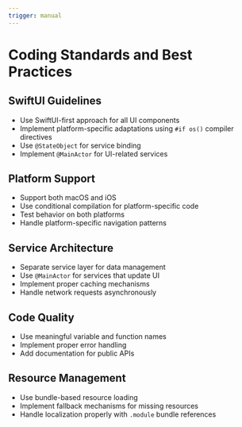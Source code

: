 ```yaml
---
trigger: manual
---
```


# Coding Standards and Best Practices

## SwiftUI Guidelines
- Use SwiftUI-first approach for all UI components
- Implement platform-specific adaptations using `#if os()` compiler directives
- Use `@StateObject` for service binding
- Implement `@MainActor` for UI-related services

## Platform Support
- Support both macOS and iOS
- Use conditional compilation for platform-specific code
- Test behavior on both platforms
- Handle platform-specific navigation patterns

## Service Architecture
- Separate service layer for data management
- Use `@MainActor` for services that update UI
- Implement proper caching mechanisms
- Handle network requests asynchronously

## Code Quality
- Use meaningful variable and function names
- Implement proper error handling
- Add documentation for public APIs

## Resource Management
- Use bundle-based resource loading
- Implement fallback mechanisms for missing resources
- Handle localization properly with `.module` bundle references